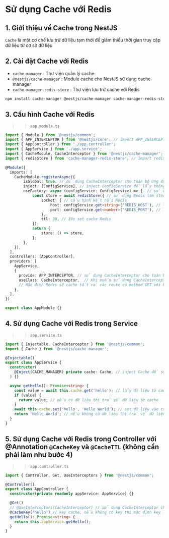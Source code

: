 # Sử dụng Cache với Redis
## 1. Giới thiệu về Cache trong NestJS
`Cache` là một cơ chế lưu trữ dữ liệu tạm thời để giảm thiểu thời gian truy cập dữ liệu từ cơ sở dữ liệu
## 2. Cài đặt Cache với Redis
- `cache-manager` : Thư viện quản lý cache
- `@nestjs/cache-manager` : Module cache cho NestJS sử dụng cache-manager
- `cache-manager-redis-store` : Thư viện lưu trữ cache với Redis
```bash
npm install cache-manager @nestjs/cache-manager cache-manager-redis-store
```
## 3. Cấu hình Cache với Redis
>> `app.module.ts`
```typescript
import { Module } from '@nestjs/common';
import { APP_INTERCEPTOR } from '@nestjs/core'; // import APP_INTERCEPTOR để sử dụng CacheInterceptor cho toàn bộ ứng dụng
import { AppController } from './app.controller';
import { AppService } from './app.service';
import { CacheModule, CacheInterceptor } from '@nestjs/cache-manager';
import { redisStore } from 'cache-manager-redis-store'; // import redisStore để sử dụng Redis làm store

@Module({
  imports: [
    CacheModule.registerAsync({
        isGlobal: true, // sử dụng CacheInterceptor cho toàn bộ ứng dụng (global)
        inject: [ConfigService], // inject ConfigService để lấy thông tin cấu hình Redis từ .env
        useFactory: async (configService: ConfigService) => {  // sử dụng async/await để lấy thông tin cấu hình Redis
            const store = await redisStore({ // sử dụng Redis làm store
                socket: { // cấu hình kết nối Redis
                    host: configService.get<string>('REDIS_HOST'), // lấy thông tin host từ .env
                    port: configService.get<number>('REDIS_PORT'), // lấy thông tin port từ .env
                },
                ttl: 30, // 30s set cache Redis
            });
            return {
                store: () => store,
            };
        },
    }),
  ],
  controllers: [AppController],
  providers: [
    AppService,
    {
      provide: APP_INTERCEPTOR, // sử dụng CacheInterceptor cho toàn bộ ứng dụng
      useClass: CacheInterceptor,  // Khi muốn sử dụng CacheInterceptor cho từng route thì không cần sử dụng @UseInterceptors(CacheInterceptor) nữa
      // Mặc định Redis sẽ cache tất cả các route có method GET với key là URL của route
    },
  ],
})

export class AppModule {}
```
## 4. Sử dụng Cache với Redis trong Service
>> `app.service.ts`
```typescript
import { Injectable, CacheInterceptor } from '@nestjs/common';
import { Cache } from '@nestjs/cache-manager';

@Injectable()
export class AppService {
  constructor(
    @Inject(CACHE_MANAGER) private cache: Cache, // inject Cache để sử dụng cache
  ) {}

  async getHello(): Promise<string> {
    const value = await this.cache.get('hello'); // lấy dữ liệu từ cache với key 'hello'
    if (value) {
      return value; // nếu có dữ liệu thì trả về dữ liệu từ cache
    } 
    await this.cache.set('hello', 'Hello World'); // set dữ liệu vào cache với key 'hello' và thời gian sống 30s
    return 'Hello World'; // nếu không có dữ liệu thì trả về dữ liệu mặc định
  }
}
```

## 5. Sử dụng Cache với Redis trong Controller với @Annotation `@CacheKey` và `@CacheTTL` (không cần phải làm như bước 4)
>> `app.controller.ts`
```typescript
import { Controller, Get, UseInterceptors } from '@nestjs/common';

@Controller()
export class AppController {
  constructor(private readonly appService: AppService) {}

  @Get()
  // @UseInterceptors(CacheInterceptor) // sử dụng CacheInterceptor cho route này nếu không sử dụng APP_INTERCEPTOR trong AppModule
  @CacheKey('hello') // key cache, nếu không có key thì mặc định key là URL của route
  getHello(): Promise<string> {
    return this.appService.getHello();
  }
}
```